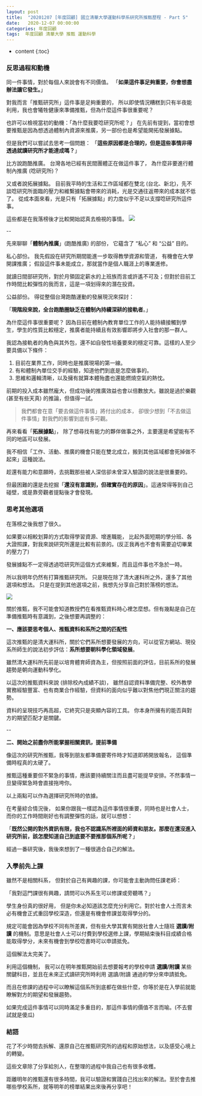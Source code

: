 ```yaml
---
layout: post
title:  "20201207 [年度回顧] 國立清華大學運動科學系研究所推甄歷程 - Part 5"
date:   2020-12-07 00:00:00
categories: 年度回顧
tags:  年度回顧 清華大學 推甄 運動科學
---
```



* content
{:toc}


### 反思過程和動機
同一件事情，對於每個人來說會有不同價值。
「**如果這件事足夠重要，你會想盡辦法讓它發生。**」

對我而言「推甄研究所」這件事是足夠重要的，
所以即使情況糟糕到只有半夜能利用，我也會犧牲健康來準備推甄，但為什麼這件事很重要呢？

也許可以檢視當初的動機：「為什麼我要唸研究所呢？」
在先前有提到，當初會想要推甄是因為想透過體制內資源來推廣，另一部份也是希望能開拓發展據點。

但是我們可以嘗試去思考一個問題：
「**這些原因都是合理的，但是這些事情非得透過就讀研究所才能達成嗎？**」

比方說跑酷推廣。
台灣各地已經有民間團體正在做這件事了，
為什麼非要進行體制內推廣 (唸研究所)？

又或者說拓展據點。
目前我平時的生活和工作區域都在雙北 (台北、新北)，先不談唸研究所面臨的壓力和維繫據點會帶來的消耗，光是交通往返帶來的成本就不低了。
從成本面來看，光是只有「拓展據點」的力度似乎不足以支撐唸研究所這件事。

這些都是在我落榜後才比較開始認真去檢視的事情。
![](https://i.imgur.com/zZlSnGO.jpg)


--


先來聊聊「**體制內推廣**」(跑酷推廣) 的部份，
它蘊含了 “私心” 和 “公益” 目的。

私心部份。
我先假設在研究所期間能進一步取得教學資源和管道，
有機會在大學開課推廣；
假設這件事未能成立，那就當作是個人職涯上的專業進修。

就讀日間部研究所，對於月領固定薪水的上班族而言或許遙不可及；但對於目前工作時間比較彈性的我而言，這是一項划得來的潛在投資。


公益部份。
得從整個台灣跑酷運動的發展現況來探討：

「**現階段來說，全台跑酷圈缺乏在體制內持續深耕的接軌者**。」

為什麼這件事很重要呢？
因為目前在體制內教育單位工作的人能持續接觸到學生，學生的性質比較穩定，推廣者能持續且有效影響即將步入社會的那一群人。

我認為接軌者的角色與其外包，還不如自發性培養要來的穩定可靠。這樣的人至少要具備以下條件：
1. 目前在業界工作，同時也是推廣現場的第一線。
2. 有和體制內單位交手的經驗，知道他們到底是怎麼做事的。
3. 思維和邏輯清晰，以及擁有就算本體殆盡也還能燃燒空氣的熱忱。

前期的投入成本雖然龐大，但成功後的推廣效益也會以倍數放大。雖說是過於樂觀 (甚至有些天真) 的推論，但值得一試。

> 我們都會在意「要去做這件事情」將付出的成本，
卻很少想到「不去做這件事情」對我們的影響到底有多可觀。


再來看看「**拓展據點**」，
除了想尋找有能力的夥伴做事之外，主要還是希望能有不同的地區可以發展。

我不相信「工作、活動、推廣的機會只能在雙北成立，搬到其他區域都會死掉做不起來」這種說法。

趁還有能力和意願時，去挑戰那些被人深信卻未曾深入驗證的說法是很重要的。


但最困難的還是去挖掘「**還沒有意識到，但確實存在的原因**」。這通常得等到自己碰壁，或是靠旁觀者提點後才會發現。




### 思考其他選項
在落榜之後我想了很久。

如果要以相較划算的方式取得學習資源、增進職能，
比起外面短期的學分班、各大證照課，對我來說研究所還是比較有前景的。(反正我再也不會有需要迫切畢業的壓力了)

發展據點不一定得透過唸研究所這個方式來維繫，而且這件事也不急於一時。

所以我明年仍然有打算推甄研究所。
只是現在除了清大運科所之外，還多了其他選項和想法。
只是在提到其他選項之前，我想先分享自己對於落榜的想法。

![](https://i.imgur.com/Jjpbla6.jpg)

關於推甄，我不可能會知道教授們在看推甄資料時心裡怎麼想。但有幾點是自己在準備推甄時有意識到，之後想要再調整的：

**一、應該要思考個人、推甄資料和系所之間的匹配性**

這次推甄的是清大運科所，關於它們系所想要發展的方向，可以從官方網站、現役系所師生的說法初步評估：**系所想要朝科學化領域發展**。

雖然清大運科所先前是以培育體育師資為主，但按照前面的評估，目前系所的發展趨勢是朝向運動科學化。

以這次的推甄資料來說 (排除校內成績不談)，
雖然自認資料準備完整、校外教學實務經驗豐富、也有商業合作經驗，但資料的面向似乎難以對焦他們現正關注的趨勢。

資料的呈現技巧再高超，它終究只是突顯內容的工具。
你本身所擁有的能否與對方的期望匹配才是關鍵。

--

**二、開始之前盡你所能掌握相關資訊，提前準備**

像這次的研究所推甄，我等到朋友都準備要寄件時才知道即將開放報名，
這個準備時程真的太硬了。

推甄這種重要但不緊急的事情，應該要持續關注而且盡可能提早安排。不然事情一旦變得緊急時會直接拖垮你。

以上兩點可以作為選擇研究所時的依據。

在考量綜合情況後，
如果你跟我一樣認為這件事情很重要，同時也是社會人士，而你的工作時間剛好也有調整彈性的話，就可以想想：

「**既然公開的對外資訊有限，我也不認識系所裡面的師資和朋友。那麼在還沒進入研究所前，該怎麼知道自己到底要不要推那個系所呢？**」

經過一番研究後，我後來想到了一種很適合自己的解法。


### 入學前先上課
雖然不是相關科系，
但對於自己有興趣的課，你可能會主動詢問任課老師：

「我對這門課很有興趣，請問可以外系生可以修課或旁聽嗎？」

學生身份真的很好用，
但是你未必知道該怎麼充分利用它。對於社會人士而言未必有機會正式重回學校深造，但還是有機會修課並取得學分的。

規定可能會因為學校不同有所差異，但有些大學其實有開放社會人士隨班 **選讀/附讀** 的機制。意思是社會人士可以付費到學校選修上課，學期結束後科目成績合格能取得學分，未來有機會到學校唸書時可以申請抵免。

這個解法太完美了。

利用這個機制，
我可以在明年推甄開始前去想要報考的學校申請 **選讀/附讀** 某些關鍵科目，並且在未來正式讀研究所時利用 選讀/附讀 通過的學分來申請抵免。

而且在修課的過程中可以瞭解這個系所到底都在做些什麼，你等於是在入學前就能瞭解對方的期望和發展趨勢。

如果完成這件事情可以同時滿足多重目的，那這件事情的價值不言而喻。(不去嘗試就是傻瓜)


### 結語
花了不少時間去拆解、還原自己在推甄研究所的過程和原始想法，以及感受心境上的轉變。

這些文章除了分享給別人，在整理的過程中我自己也有很多收穫。

距離明年的推甄還有很多時間，我可以驗證和實踐自己找出來的解法。至於會去推哪些學校系所，就等明年的榜單結果出來後再分享吧！
